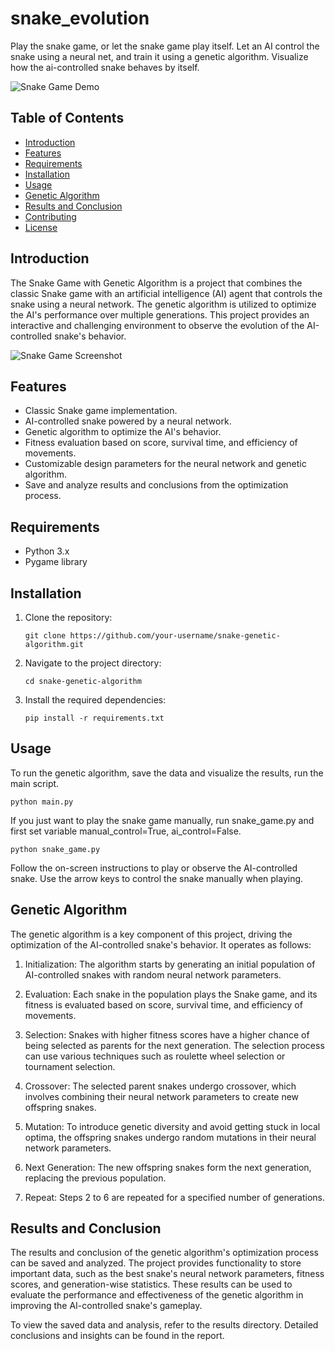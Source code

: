 # snake_evolution
Play the snake game, or let the snake game play itself. Let an AI control the snake using a neural net, and train it using a genetic algorithm. Visualize how the ai-controlled snake behaves by itself.


![Snake Game Demo](demo.gif) <!-- Replace this line with the path or link to your actual GIF -->

## Table of Contents

- [Introduction](#introduction)
- [Features](#features)
- [Requirements](#requirements)
- [Installation](#installation)
- [Usage](#usage)
- [Genetic Algorithm](#genetic-algorithm)
- [Results and Conclusion](#results-and-conclusion)
- [Contributing](#contributing)
- [License](#license)


## Introduction

The Snake Game with Genetic Algorithm is a project that combines the classic Snake game with an artificial intelligence (AI) agent that controls the snake using a neural network. The genetic algorithm is utilized to optimize the AI's performance over multiple generations. This project provides an interactive and challenging environment to observe the evolution of the AI-controlled snake's behavior.

![Snake Game Screenshot](screenshot.png) <!-- Replace this line with a screenshot of your Snake game -->

## Features

- Classic Snake game implementation.
- AI-controlled snake powered by a neural network.
- Genetic algorithm to optimize the AI's behavior.
- Fitness evaluation based on score, survival time, and efficiency of movements.
- Customizable design parameters for the neural network and genetic algorithm.
- Save and analyze results and conclusions from the optimization process.

## Requirements

- Python 3.x
- Pygame library

## Installation

1. Clone the repository:
   ```shell
   git clone https://github.com/your-username/snake-genetic-algorithm.git
   ```

2. Navigate to the project directory:
   ```shell
   cd snake-genetic-algorithm
   ```

3. Install the required dependencies:
   ```shell
   pip install -r requirements.txt
   ```


## Usage

To run the genetic algorithm, save the data and visualize the results, run the main script.
   ```shell
   python main.py
   ```

If you just want to play the snake game manually, run snake_game.py and first set variable manual_control=True, ai_control=False.
   ```shell
   python snake_game.py
   ```

Follow the on-screen instructions to play or observe the AI-controlled snake. Use the arrow keys to control the snake manually when playing.



## Genetic Algorithm

The genetic algorithm is a key component of this project, driving the optimization of the AI-controlled snake's behavior. It operates as follows:

1. Initialization: The algorithm starts by generating an initial population of AI-controlled snakes with random neural network parameters.

2. Evaluation: Each snake in the population plays the Snake game, and its fitness is evaluated based on score, survival time, and efficiency of movements.

3. Selection: Snakes with higher fitness scores have a higher chance of being selected as parents for the next generation. The selection process can use various techniques such as roulette wheel selection or tournament selection.

4. Crossover: The selected parent snakes undergo crossover, which involves combining their neural network parameters to create new offspring snakes.

5. Mutation: To introduce genetic diversity and avoid getting stuck in local optima, the offspring snakes undergo random mutations in their neural network parameters.

6. Next Generation: The new offspring snakes form the next generation, replacing the previous population.

7. Repeat: Steps 2 to 6 are repeated for a specified number of generations.


## Results and Conclusion
The results and conclusion of the genetic algorithm's optimization process can be saved and analyzed. The project provides functionality to store important data, such as the best snake's neural network parameters, fitness scores, and generation-wise statistics. These results can be used to evaluate the performance and effectiveness of the genetic algorithm in improving the AI-controlled snake's gameplay.

To view the saved data and analysis, refer to the results directory. Detailed conclusions and insights can be found in the report.
















